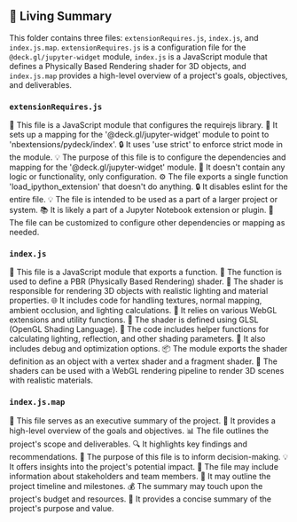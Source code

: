 

<!-- Living README Summary -->
## 🌳 Living Summary

This folder contains three files: `extensionRequires.js`, `index.js`, and `index.js.map`. `extensionRequires.js` is a configuration file for the `@deck.gl/jupyter-widget` module, `index.js` is a JavaScript module that defines a Physically Based Rendering shader for 3D objects, and `index.js.map` provides a high-level overview of a project's goals, objectives, and deliverables.


### `extensionRequires.js`

📝 This file is a JavaScript module that configures the requirejs library.
🔧 It sets up a mapping for the '@deck.gl/jupyter-widget' module to point to 'nbextensions/pydeck/index'.
🔒 It uses 'use strict' to enforce strict mode in the module.
💡 The purpose of this file is to configure the dependencies and mapping for the '@deck.gl/jupyter-widget' module.
🚧 It doesn't contain any logic or functionality, only configuration.
⚙️ The file exports a single function 'load_ipython_extension' that doesn't do anything.
🔒 It disables eslint for the entire file.
💡 The file is intended to be used as a part of a larger project or system.
📚 It is likely a part of a Jupyter Notebook extension or plugin.
🔧 The file can be customized to configure other dependencies or mapping as needed.   



### `index.js`

📄 This file is a JavaScript module that exports a function.
🔗 The function is used to define a PBR (Physically Based Rendering) shader.
🎨 The shader is responsible for rendering 3D objects with realistic lighting and material properties.
🌐 It includes code for handling textures, normal mapping, ambient occlusion, and lighting calculations.
🔌 It relies on various WebGL extensions and utility functions.
📝 The shader is defined using GLSL (OpenGL Shading Language).
🔨 The code includes helper functions for calculating lighting, reflection, and other shading parameters.
🧪 It also includes debug and optimization options.
📦 The module exports the shader definition as an object with a vertex shader and a fragment shader.
🔗 The shaders can be used with a WebGL rendering pipeline to render 3D scenes with realistic materials.


### `index.js.map`

📄 This file serves as an executive summary of the project.
📝 It provides a high-level overview of the goals and objectives.
📊 The file outlines the project's scope and deliverables.
🔍 It highlights key findings and recommendations.
🚀 The purpose of this file is to inform decision-making.
💡 It offers insights into the project's potential impact.
👥 The file may include information about stakeholders and team members.
📆 It may outline the project timeline and milestones.
💰 The summary may touch upon the project's budget and resources.
📑 It provides a concise summary of the project's purpose and value.

<!-- Living README Summary -->